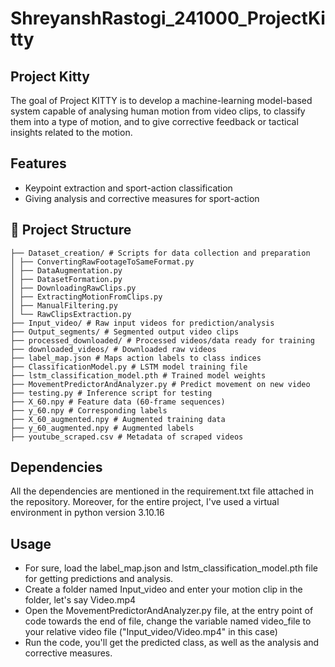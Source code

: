# ShreyanshRastogi_241000_ProjectKitty
## Project Kitty

The goal of Project KITTY is to develop a machine-learning model-based system capable of analysing human motion from video clips, to classify them into a type of motion, and to give corrective feedback or tactical insights related to the motion. 

## Features
- Keypoint extraction and sport-action classification
- Giving analysis and corrective measures for sport-action

## 📁 Project Structure
```
├── Dataset_creation/ # Scripts for data collection and preparation
│ ├── ConvertingRawFootageToSameFormat.py
│ ├── DataAugmentation.py
│ ├── DatasetFormation.py
│ ├── DownloadingRawClips.py
│ ├── ExtractingMotionFromClips.py
│ ├── ManualFiltering.py
│ └── RawClipsExtraction.py
├── Input_video/ # Raw input videos for prediction/analysis
├── Output_segments/ # Segmented output video clips
├── processed_downloaded/ # Processed videos/data ready for training
├── downloaded_videos/ # Downloaded raw videos
├── label_map.json # Maps action labels to class indices
├── ClassificationModel.py # LSTM model training file
├── lstm_classification_model.pth # Trained model weights
├── MovementPredictorAndAnalyzer.py # Predict movement on new video
├── testing.py # Inference script for testing
├── X_60.npy # Feature data (60-frame sequences)
├── y_60.npy # Corresponding labels
├── X_60_augmented.npy # Augmented training data
├── y_60_augmented.npy # Augmented labels
├── youtube_scraped.csv # Metadata of scraped videos
```

## Dependencies
All the dependencies are mentioned in the requirement.txt file attached in the repository.
Moreover, for the entire project, I've used a virtual environment in python version 3.10.16

## Usage
- For sure, load the label_map.json and lstm_classification_model.pth file for getting predictions and analysis.
- Create a folder named Input_video and enter your motion clip in the folder, let's say Video.mp4
- Open the MovementPredictorAndAnalyzer.py file, at the entry point of code towards the end of file, change the variable named video_file to your relative video file ("Input_video/Video.mp4" in this case)
- Run the code, you'll get the predicted class, as well as the analysis and corrective measures.
